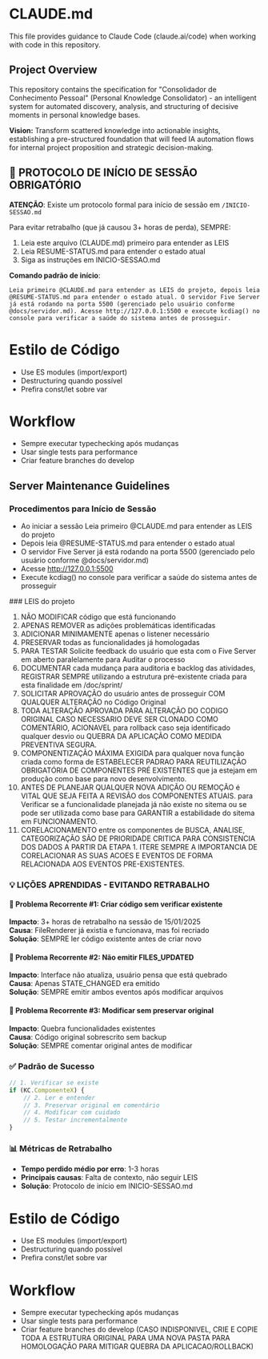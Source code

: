 # CLAUDE.md

This file provides guidance to Claude Code (claude.ai/code) when working with code in this repository.

## Project Overview

This repository contains the specification for "Consolidador de Conhecimento Pessoal" (Personal Knowledge Consolidator) - an intelligent system for automated discovery, analysis, and structuring of decisive moments in personal knowledge bases.

**Vision:** Transform scattered knowledge into actionable insights, establishing a pre-structured foundation that will feed IA automation flows for internal project proposition and strategic decision-making.

## 🚨 PROTOCOLO DE INÍCIO DE SESSÃO OBRIGATÓRIO

**ATENÇÃO**: Existe um protocolo formal para início de sessão em `/INICIO-SESSAO.md`

Para evitar retrabalho (que já causou 3+ horas de perda), SEMPRE:
1. Leia este arquivo (CLAUDE.md) primeiro para entender as LEIS
2. Leia RESUME-STATUS.md para entender o estado atual
3. Siga as instruções em INICIO-SESSAO.md

**Comando padrão de início**:
```
Leia primeiro @CLAUDE.md para entender as LEIS do projeto, depois leia @RESUME-STATUS.md para entender o estado atual. O servidor Five Server já está rodando na porta 5500 (gerenciado pelo usuário conforme @docs/servidor.md). Acesse http://127.0.0.1:5500 e execute kcdiag() no console para verificar a saúde do sistema antes de prosseguir.
```

# Estilo de Código
- Use ES modules (import/export)
- Destructuring quando possível
- Prefira const/let sobre var

# Workflow
- Sempre executar typechecking após mudanças
- Usar single tests para performance
- Criar feature branches do develop


## Server Maintenance Guidelines

### Procedimentos para Início de Sessão
- Ao iniciar a sessão Leia primeiro @CLAUDE.md para entender as LEIS do projeto
- Depois leia @RESUME-STATUS.md para entender o estado atual 
- O servidor Five Server já está rodando na porta 5500 (gerenciado pelo usuário conforme @docs/servidor.md)
- Acesse http://127.0.0.1:5500 
- Execute kcdiag() no console para verificar a saúde do sistema antes de prosseguir

<LEIS>
### LEIS do projeto

 1. NÃO MODIFICAR código que está funcionando
 2. APENAS REMOVER as adições problemáticas identificadas
 3. ADICIONAR MINIMAMENTE apenas o listener necessário
 4. PRESERVAR todas as funcionalidades já homologadas
 5. PARA TESTAR Solicite feedback do usuário que esta com o Five Server em aberto paralelamente para Auditar o processo
 6. DOCUMENTAR cada mudança para auditoria e backlog das atividades, REGISTRAR SEMPRE utilizando a estrutura pré-existente criada para esta finalidade em /doc/sprint/
 7. SOLICITAR APROVAÇÃO do usuário antes de prosseguir COM QUALQUER ALTERAÇÃO no Código Original
 8. TODA ALTERAÇÃO APROVADA PARA ALTERAÇÃO DO CODIGO ORIGINAL CASO NECESSARIO DEVE SER CLONADO COMO COMENTÁRIO, ACIONAVEL para rollback caso seja identificado qualquer desvio ou QUEBRA DA APLICAÇÃO COMO MEDIDA PREVENTIVA SEGURA.
 9. COMPONENTIZAÇÃO MÁXIMA EXIGIDA para qualquer nova função criada como forma de ESTABELECER PADRAO PARA REUTILIZAÇÃO OBRIGATÓRIA DE COMPONENTES PRÉ EXISTENTES que ja estejam em produção como base para novo desenvolvimento.
 10. ANTES DE PLANEJAR QUALQUER NOVA ADIÇÃO OU REMOÇÃO é VITAL QUE SEJA FEITA A REVISÃO dos COMPONENTES ATUAIS. para Verificar se a funcionalidade planejada já não existe no sitema ou se pode ser utilizada como base para GARANTIR a estabilidade do sitema em FUNCIONAMENTO.
 11. CORELACIONAMENTO entre os componentes de BUSCA, ANALISE, CATEGORIZAÇÃO SÃO DE PRIORIDADE CRITICA PARA CONSISTENCIA DOS DADOS A PARTIR DA ETAPA 1. ITERE SEMPRE A IMPORTANCIA DE CORELACIONAR AS SUAS ACOES E EVENTOS DE FORMA RELACIONADA AOS EVENTOS PRE-EXISTENTES.

### 💡 LIÇÕES APRENDIDAS - EVITANDO RETRABALHO

#### 🔴 Problema Recorrente #1: Criar código sem verificar existente
**Impacto**: 3+ horas de retrabalho na sessão de 15/01/2025  
**Causa**: FileRenderer já existia e funcionava, mas foi recriado  
**Solução**: SEMPRE ler código existente antes de criar novo  

#### 🔴 Problema Recorrente #2: Não emitir FILES_UPDATED
**Impacto**: Interface não atualiza, usuário pensa que está quebrado  
**Causa**: Apenas STATE_CHANGED era emitido  
**Solução**: SEMPRE emitir ambos eventos após modificar arquivos  

#### 🔴 Problema Recorrente #3: Modificar sem preservar original
**Impacto**: Quebra funcionalidades existentes  
**Causa**: Código original sobrescrito sem backup  
**Solução**: SEMPRE comentar original antes de modificar  

### ✅ Padrão de Sucesso
```javascript
// 1. Verificar se existe
if (KC.ComponenteX) {
    // 2. Ler e entender
    // 3. Preservar original em comentário
    // 4. Modificar com cuidado
    // 5. Testar incrementalmente
}
```

### 📊 Métricas de Retrabalho
- **Tempo perdido médio por erro**: 1-3 horas
- **Principais causas**: Falta de contexto, não seguir LEIS
- **Solução**: Protocolo de início em INICIO-SESSAO.md

# Estilo de Código
- Use ES modules (import/export)
- Destructuring quando possível
- Prefira const/let sobre var

# Workflow
- Sempre executar typechecking após mudanças
- Usar single tests para performance
- Criar feature branches do develop (CASO INDISPONIVEL, CRIE E COPIE TODA A ESTRUTURA ORIGINAL PARA UMA NOVA PASTA PARA HOMOLOGAÇÃO PARA MITIGAR QUEBRA DA APLICACAO/ROLLBACK)

</LEIS>